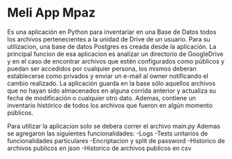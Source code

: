 # Meli App Mpaz

Es una aplicación en Python para inventariar en una Base de Datos todos los archivos pertenecientes a la unidad de Drive de un usuario.
Para su utilizacion, una base de datos Postgres es creada desde la aplicación.
La principal funcion de esa aplicacion es analizar un directorio de GoogleDrive y en el caso de encontrar archivos que estén configurados como públicos y puedan ser
accedidos por cualquier persona, los mismos deberan establecerse como privados y enviar un e-mail al owner notificando el cambio realizado.
La aplicación guarda en la base sólo aquellos archivos que no hayan sido almacenados en alguna corrida anterior y actualiza su fecha de modificación o cualquier otro dato.
Ademas, contiene un inventario histórico de todos los archivos que fueron en algún momento públicos.

Para utilizar la aplicacion solo se debera correr el archivo main.py
Ademas se agregaron las siguientes funcionalidades:
-Logs
-Tests unitarios de funcionalidades particulares
-Encriptacion y split de password
-Historico de archivos publicos en json
-Historico de archivos publicos en csv


